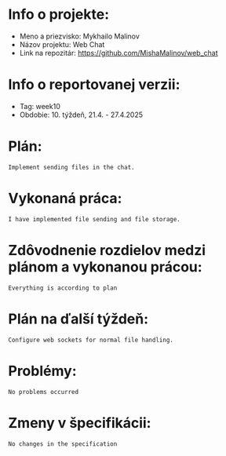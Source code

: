 # Info o projekte:
- Meno a priezvisko: Mykhailo Malinov
- Názov projektu: Web Chat
- Link na repozitár: https://github.com/MishaMalinov/web_chat

# Info o reportovanej verzii:  
- Tag: week10                      
- Obdobie: 10. týždeň, 21.4. - 27.4.2025 

# Plán:
    Implement sending files in the chat.

# Vykonaná práca:
    I have implemented file sending and file storage.

# Zdôvodnenie rozdielov medzi plánom a vykonanou prácou:
    Everything is according to plan

# Plán na ďalší týždeň:
    Configure web sockets for normal file handling.

# Problémy:
    No problems occurred

# Zmeny v špecifikácii:
    No changes in the specification
 

